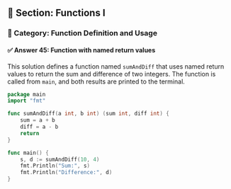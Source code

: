 ## 📘 Section: Functions I  
### 🔹 Category: Function Definition and Usage  
#### ✅ Answer 45: Function with named return values

This solution defines a function named `sumAndDiff` that uses named return values to return the sum and difference of two integers. The function is called from `main`, and both results are printed to the terminal.

```go
package main
import "fmt"

func sumAndDiff(a int, b int) (sum int, diff int) {
    sum = a + b
    diff = a - b
    return
}

func main() {
    s, d := sumAndDiff(10, 4)
    fmt.Println("Sum:", s)
    fmt.Println("Difference:", d)
}
```
